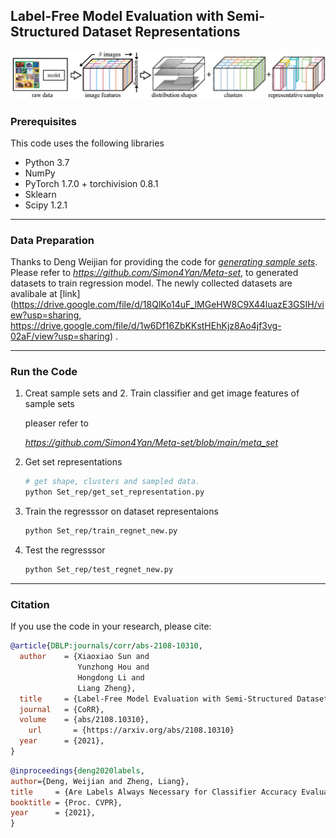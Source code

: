 ## Label-Free Model Evaluation with Semi-Structured Dataset Representations

![fig1](https://github.com/sxzrt/Semi-Structured-Dataset-Representations/blob/main/imgs/fig-sys.jpg)  


### Prerequisites
This code uses the following libraries

- Python 3.7
- NumPy
- PyTorch 1.7.0 + torchivision 0.8.1
- Sklearn
- Scipy 1.2.1
*****

### Data Preparation
Thanks to Deng Weijian for providing the code for *[generating sample sets](https://github.com/Simon4Yan/Meta-set)*. Please refer to *https://github.com/Simon4Yan/Meta-set*, to generated datasets to train regression model. The newly collected datasets are avalibale at [link](https://drive.google.com/file/d/18QlKo14uF_lMGeHW8C9X44luazE3GSIH/view?usp=sharing, https://drive.google.com/file/d/1w6Df16ZbKKstHEhKjz8Ao4jf3vg-02aF/view?usp=sharing) .

*****


### Run the Code

 1. Creat sample sets and 2. Train classifier and get image features of sample sets
     
     pleaser refer to
     
    *https://github.com/Simon4Yan/Meta-set/blob/main/meta_set*

 3. Get set representations
    ```bash
    # get shape, clusters and sampled data.  
    python Set_rep/get_set_representation.py
    ```

 4. Train the regresssor on dataset representaions
    ```bash 
    python Set_rep/train_regnet_new.py
    ```
    
 5. Test the regresssor 
    ```bash
    python Set_rep/test_regnet_new.py
    ```
    
****
### Citation
If you use the code in your research, please cite:

```bibtex
@article{DBLP:journals/corr/abs-2108-10310,
  author    = {Xiaoxiao Sun and
               Yunzhong Hou and
               Hongdong Li and
               Liang Zheng},
  title     = {Label-Free Model Evaluation with Semi-Structured Dataset Representations },
  journal   = {CoRR},
  volume    = {abs/2108.10310},
    url       = {https://arxiv.org/abs/2108.10310}
  year      = {2021},
}
```

```bibtex
@inproceedings{deng2020labels,
author={Deng, Weijian and Zheng, Liang},
title     = {Are Labels Always Necessary for Classifier Accuracy Evaluation?},
booktitle = {Proc. CVPR},
year      = {2021},
}
```





